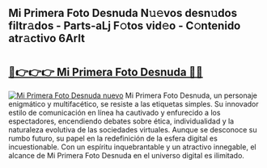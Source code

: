 ## Mi Primera Foto Desnuda N𝚞𝚎vos desn𝚞dos filtr𝚊dos - Parts-aLj F𝚘tos vid𝚎o - C𝚘ntenido atr𝚊ctivo 6Arlt

# <h2><a href="http://mb1yoo.tromn.icu/?c=Mi+Primera+Foto+Desnuda">🔗👉👉👉 Mi Primera Foto Desnuda 🔗🔗</a></h2>

[![Mi Primera Foto Desnuda nuevo](https://i.imgur.com/pEAQMta.gif)](http://mb1yoo.tromn.icu/?c=Mi+Primera+Foto+Desnuda)
Mi Primera Foto Desnuda, un personaje enigmático y multifacético, se resiste a las etiquetas simples. Su innovador estilo de comunicación en línea ha cautivado y enfurecido a los espectadores, encendiendo debates sobre ética, individualidad y la naturaleza evolutiva de las sociedades virtuales. Aunque se desconoce su rumbo futuro, su papel en la redefinición de la esfera digital es incuestionable. Con un espíritu inquebrantable y un atractivo innegable, el alcance de Mi Primera Foto Desnuda en el universo digital es ilimitado.
